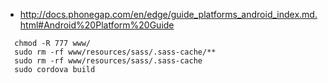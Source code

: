 
- http://docs.phonegap.com/en/edge/guide_platforms_android_index.md.html#Android%20Platform%20Guide

```
  chmod -R 777 www/
  sudo rm -rf www/resources/sass/.sass-cache/**
  sudo rm -rf www/resources/sass/.sass-cache
  sudo cordova build
```
